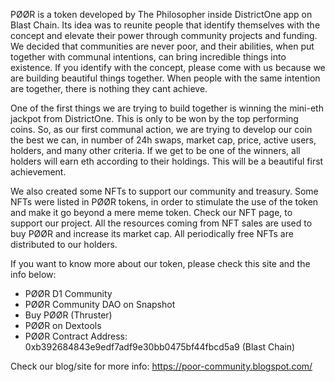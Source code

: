 PØØR is a token developed by The Philosopher inside DistrictOne app on Blast Chain.
Its idea was to reunite people that identify themselves with the concept and elevate 
their power through community projects and funding. We decided that communities are 
never poor, and their abilities, when put together with communal intentions, can bring 
incredible things into existence. If you identify with the concept, please come with us 
because we are building beautiful things together. When people with the same intention 
are together, there is nothing they cant achieve. 

One of the first things we are trying to build together is winning the mini-eth jackpot 
from DistrictOne. This is only to be won by the top performing coins. So, as our first 
communal action, we are trying to develop our coin the best we can, in number of 24h 
swaps, market cap, price, active users, holders, and many other criteria. If we get to 
be one of the winners, all holders will earn eth according to their holdings. This will 
be a beautiful first achievement.

We also created some NFTs to support our community and treasury. Some NFTs were listed 
in PØØR tokens, in order to stimulate the use of the token and make it go beyond a mere 
meme token. Check our NFT page, to support our project. All the resources coming from NFT 
sales are used to buy PØØR and increase its market cap. All periodically free NFTs are 
distributed to our holders.

If you want to know more about our token, please check this site and the info below:

- PØØR D1 Community
- PØØR Community DAO on Snapshot
- Buy PØØR (Thruster)
- PØØR on Dextools
- PØØR Contract Address: 0xb392684843e9edf7adf9e30bb0475bf44fbcd5a9 (Blast Chain)

Check our blog/site for more info: https://poor-community.blogspot.com/
